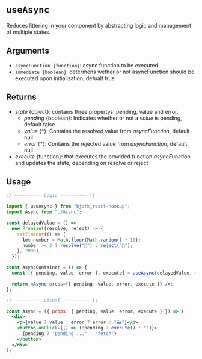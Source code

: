 # `useAsync`

Reduces littering in your component by abstracting logic and management of multiple states.

## Arguments

- `asyncFunction {function}`: async function to be executed
- `immediate {boolean}`: determens wether or not asyncFunction should be executed opon initialization, defualt true

## Returns

- _state_ {object}: contains three propertys: pending, value and error.
  - _pending_ {boolean}: Indicates whether or not a _value_ is pending, default false
  - _value_ {\*}: Contains the resolved value from _asyncFunction_, default null
  - _error_ {\*}: Contains the rejected value from _asyncFunction_, default null
- _execute_ {function}: that executes the provided function _asyncFunction_ and updates the state, depending on resolve or reject

## Usage

```jsx
// ---------- Logic ---------- \\

import { useAsync } from "bjork_react-hookup";
import Async from "./Async";

const delayedValue = () =>
  new Promise((resolve, reject) => {
    setTimeout(() => {
      let number = Math.floor(Math.random() * 10);
      number >= 3 ? resolve("🤯") : reject("🤬");
    }, 2000);
  });

const AsyncContainer = () => {
  const [{ pending, value, error }, execute] = useAsync(delayedValue, false);

  return <Async props={{ pending, value, error, execute }} />;
};

// ---------- Visual ---------- \\

const Async = ({ props: { pending, value, error, execute } }) => (
  <div>
    <p>{value ? value : error ? error : "🏜"}</p>
    <button onClick={() => (!pending ? execute() : "")}>
      {pending ? "pending ..." : "fetch"}
    </button>
  </div>
);
```
